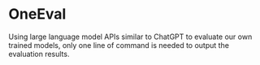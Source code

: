 # OneEval
Using large language model APIs similar to ChatGPT to evaluate our own trained models, only one line of command is needed to output the evaluation results.
